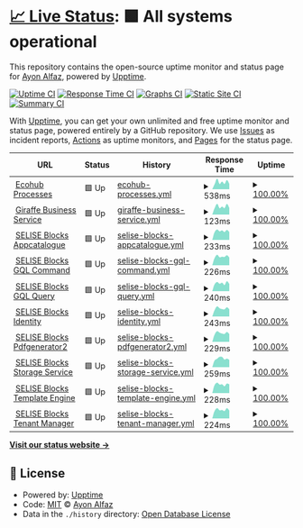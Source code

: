 # [📈 Live Status](https://clone47.github.io/ecohub-processes-uptime): <!--live status--> **🟩 All systems operational**

This repository contains the open-source uptime monitor and status page for [Ayon Alfaz](https://clone47.github.io/ecohub-processes-uptime), powered by [Upptime](https://github.com/upptime/upptime).

[![Uptime CI](https://github.com/clone47/ecohub-processes-uptime/workflows/Uptime%20CI/badge.svg)](https://github.com/clone47/ecohub-processes-uptime/actions?query=workflow%3A%22Uptime+CI%22)
[![Response Time CI](https://github.com/clone47/ecohub-processes-uptime/workflows/Response%20Time%20CI/badge.svg)](https://github.com/clone47/ecohub-processes-uptime/actions?query=workflow%3A%22Response+Time+CI%22)
[![Graphs CI](https://github.com/clone47/ecohub-processes-uptime/workflows/Graphs%20CI/badge.svg)](https://github.com/clone47/ecohub-processes-uptime/actions?query=workflow%3A%22Graphs+CI%22)
[![Static Site CI](https://github.com/clone47/ecohub-processes-uptime/workflows/Static%20Site%20CI/badge.svg)](https://github.com/clone47/ecohub-processes-uptime/actions?query=workflow%3A%22Static+Site+CI%22)
[![Summary CI](https://github.com/clone47/ecohub-processes-uptime/workflows/Summary%20CI/badge.svg)](https://github.com/clone47/ecohub-processes-uptime/actions?query=workflow%3A%22Summary+CI%22)

With [Upptime](https://upptime.js.org), you can get your own unlimited and free uptime monitor and status page, powered entirely by a GitHub repository. We use [Issues](https://github.com/clone47/ecohub-processes-uptime/issues) as incident reports, [Actions](https://github.com/clone47/ecohub-processes-uptime/actions) as uptime monitors, and [Pages](https://clone47.github.io/ecohub-processes-uptime) for the status page.

<!--start: status pages-->
<!-- This summary is generated by Upptime (https://github.com/upptime/upptime) -->
<!-- Do not edit this manually, your changes will be overwritten -->
<!-- prettier-ignore -->
| URL | Status | History | Response Time | Uptime |
| --- | ------ | ------- | ------------- | ------ |
| <img alt="" src="https://az-cdn.selise.biz/selisecdn/cdn/giraffe/EcoHub_Logo.svg" height="13"> [Ecohub Processes](https://processes.myecohub.ch) | 🟩 Up | [ecohub-processes.yml](https://github.com/clone47/ecohub-processes-uptime/commits/HEAD/history/ecohub-processes.yml) | <details><summary><img alt="Response time graph" src="./graphs/ecohub-processes/response-time-week.png" height="20"> 538ms</summary><br><a href="https://ep-status.essential-sandbox.com/history/ecohub-processes"><img alt="Response time 598" src="https://img.shields.io/endpoint?url=https%3A%2F%2Fraw.githubusercontent.com%2Fclone47%2Fecohub-processes-uptime%2FHEAD%2Fapi%2Fecohub-processes%2Fresponse-time.json"></a><br><a href="https://ep-status.essential-sandbox.com/history/ecohub-processes"><img alt="24-hour response time 416" src="https://img.shields.io/endpoint?url=https%3A%2F%2Fraw.githubusercontent.com%2Fclone47%2Fecohub-processes-uptime%2FHEAD%2Fapi%2Fecohub-processes%2Fresponse-time-day.json"></a><br><a href="https://ep-status.essential-sandbox.com/history/ecohub-processes"><img alt="7-day response time 538" src="https://img.shields.io/endpoint?url=https%3A%2F%2Fraw.githubusercontent.com%2Fclone47%2Fecohub-processes-uptime%2FHEAD%2Fapi%2Fecohub-processes%2Fresponse-time-week.json"></a><br><a href="https://ep-status.essential-sandbox.com/history/ecohub-processes"><img alt="30-day response time 582" src="https://img.shields.io/endpoint?url=https%3A%2F%2Fraw.githubusercontent.com%2Fclone47%2Fecohub-processes-uptime%2FHEAD%2Fapi%2Fecohub-processes%2Fresponse-time-month.json"></a><br><a href="https://ep-status.essential-sandbox.com/history/ecohub-processes"><img alt="1-year response time 598" src="https://img.shields.io/endpoint?url=https%3A%2F%2Fraw.githubusercontent.com%2Fclone47%2Fecohub-processes-uptime%2FHEAD%2Fapi%2Fecohub-processes%2Fresponse-time-year.json"></a></details> | <details><summary><a href="https://ep-status.essential-sandbox.com/history/ecohub-processes">100.00%</a></summary><a href="https://ep-status.essential-sandbox.com/history/ecohub-processes"><img alt="All-time uptime 100.00%" src="https://img.shields.io/endpoint?url=https%3A%2F%2Fraw.githubusercontent.com%2Fclone47%2Fecohub-processes-uptime%2FHEAD%2Fapi%2Fecohub-processes%2Fuptime.json"></a><br><a href="https://ep-status.essential-sandbox.com/history/ecohub-processes"><img alt="24-hour uptime 100.00%" src="https://img.shields.io/endpoint?url=https%3A%2F%2Fraw.githubusercontent.com%2Fclone47%2Fecohub-processes-uptime%2FHEAD%2Fapi%2Fecohub-processes%2Fuptime-day.json"></a><br><a href="https://ep-status.essential-sandbox.com/history/ecohub-processes"><img alt="7-day uptime 100.00%" src="https://img.shields.io/endpoint?url=https%3A%2F%2Fraw.githubusercontent.com%2Fclone47%2Fecohub-processes-uptime%2FHEAD%2Fapi%2Fecohub-processes%2Fuptime-week.json"></a><br><a href="https://ep-status.essential-sandbox.com/history/ecohub-processes"><img alt="30-day uptime 100.00%" src="https://img.shields.io/endpoint?url=https%3A%2F%2Fraw.githubusercontent.com%2Fclone47%2Fecohub-processes-uptime%2FHEAD%2Fapi%2Fecohub-processes%2Fuptime-month.json"></a><br><a href="https://ep-status.essential-sandbox.com/history/ecohub-processes"><img alt="1-year uptime 100.00%" src="https://img.shields.io/endpoint?url=https%3A%2F%2Fraw.githubusercontent.com%2Fclone47%2Fecohub-processes-uptime%2FHEAD%2Fapi%2Fecohub-processes%2Fuptime-year.json"></a></details>
| <img alt="" src="https://az-cdn.selise.biz/selisecdn/cdn/giraffe/EcoHub_Logo.svg" height="13"> [Giraffe Business Service](https://processes.myecohub.ch/api/business-giraffe/GiraffeService/management/ping) | 🟩 Up | [giraffe-business-service.yml](https://github.com/clone47/ecohub-processes-uptime/commits/HEAD/history/giraffe-business-service.yml) | <details><summary><img alt="Response time graph" src="./graphs/giraffe-business-service/response-time-week.png" height="20"> 123ms</summary><br><a href="https://ep-status.essential-sandbox.com/history/giraffe-business-service"><img alt="Response time 123" src="https://img.shields.io/endpoint?url=https%3A%2F%2Fraw.githubusercontent.com%2Fclone47%2Fecohub-processes-uptime%2FHEAD%2Fapi%2Fgiraffe-business-service%2Fresponse-time.json"></a><br><a href="https://ep-status.essential-sandbox.com/history/giraffe-business-service"><img alt="24-hour response time 103" src="https://img.shields.io/endpoint?url=https%3A%2F%2Fraw.githubusercontent.com%2Fclone47%2Fecohub-processes-uptime%2FHEAD%2Fapi%2Fgiraffe-business-service%2Fresponse-time-day.json"></a><br><a href="https://ep-status.essential-sandbox.com/history/giraffe-business-service"><img alt="7-day response time 123" src="https://img.shields.io/endpoint?url=https%3A%2F%2Fraw.githubusercontent.com%2Fclone47%2Fecohub-processes-uptime%2FHEAD%2Fapi%2Fgiraffe-business-service%2Fresponse-time-week.json"></a><br><a href="https://ep-status.essential-sandbox.com/history/giraffe-business-service"><img alt="30-day response time 121" src="https://img.shields.io/endpoint?url=https%3A%2F%2Fraw.githubusercontent.com%2Fclone47%2Fecohub-processes-uptime%2FHEAD%2Fapi%2Fgiraffe-business-service%2Fresponse-time-month.json"></a><br><a href="https://ep-status.essential-sandbox.com/history/giraffe-business-service"><img alt="1-year response time 123" src="https://img.shields.io/endpoint?url=https%3A%2F%2Fraw.githubusercontent.com%2Fclone47%2Fecohub-processes-uptime%2FHEAD%2Fapi%2Fgiraffe-business-service%2Fresponse-time-year.json"></a></details> | <details><summary><a href="https://ep-status.essential-sandbox.com/history/giraffe-business-service">100.00%</a></summary><a href="https://ep-status.essential-sandbox.com/history/giraffe-business-service"><img alt="All-time uptime 100.00%" src="https://img.shields.io/endpoint?url=https%3A%2F%2Fraw.githubusercontent.com%2Fclone47%2Fecohub-processes-uptime%2FHEAD%2Fapi%2Fgiraffe-business-service%2Fuptime.json"></a><br><a href="https://ep-status.essential-sandbox.com/history/giraffe-business-service"><img alt="24-hour uptime 100.00%" src="https://img.shields.io/endpoint?url=https%3A%2F%2Fraw.githubusercontent.com%2Fclone47%2Fecohub-processes-uptime%2FHEAD%2Fapi%2Fgiraffe-business-service%2Fuptime-day.json"></a><br><a href="https://ep-status.essential-sandbox.com/history/giraffe-business-service"><img alt="7-day uptime 100.00%" src="https://img.shields.io/endpoint?url=https%3A%2F%2Fraw.githubusercontent.com%2Fclone47%2Fecohub-processes-uptime%2FHEAD%2Fapi%2Fgiraffe-business-service%2Fuptime-week.json"></a><br><a href="https://ep-status.essential-sandbox.com/history/giraffe-business-service"><img alt="30-day uptime 100.00%" src="https://img.shields.io/endpoint?url=https%3A%2F%2Fraw.githubusercontent.com%2Fclone47%2Fecohub-processes-uptime%2FHEAD%2Fapi%2Fgiraffe-business-service%2Fuptime-month.json"></a><br><a href="https://ep-status.essential-sandbox.com/history/giraffe-business-service"><img alt="1-year uptime 100.00%" src="https://img.shields.io/endpoint?url=https%3A%2F%2Fraw.githubusercontent.com%2Fclone47%2Fecohub-processes-uptime%2FHEAD%2Fapi%2Fgiraffe-business-service%2Fuptime-year.json"></a></details>
| <img alt="" src="https://images.selise.club/app_icon_xs_selise_8627edb2-513d-44e9-be8c-3de3461c3c05.png" height="13"> [SELISE Blocks Appcatalogue](https://processes.myecohub.ch/api/appcatalogue/v1/appcatalogue/management/ping) | 🟩 Up | [selise-blocks-appcatalogue.yml](https://github.com/clone47/ecohub-processes-uptime/commits/HEAD/history/selise-blocks-appcatalogue.yml) | <details><summary><img alt="Response time graph" src="./graphs/selise-blocks-appcatalogue/response-time-week.png" height="20"> 233ms</summary><br><a href="https://ep-status.essential-sandbox.com/history/selise-blocks-appcatalogue"><img alt="Response time 227" src="https://img.shields.io/endpoint?url=https%3A%2F%2Fraw.githubusercontent.com%2Fclone47%2Fecohub-processes-uptime%2FHEAD%2Fapi%2Fselise-blocks-appcatalogue%2Fresponse-time.json"></a><br><a href="https://ep-status.essential-sandbox.com/history/selise-blocks-appcatalogue"><img alt="24-hour response time 207" src="https://img.shields.io/endpoint?url=https%3A%2F%2Fraw.githubusercontent.com%2Fclone47%2Fecohub-processes-uptime%2FHEAD%2Fapi%2Fselise-blocks-appcatalogue%2Fresponse-time-day.json"></a><br><a href="https://ep-status.essential-sandbox.com/history/selise-blocks-appcatalogue"><img alt="7-day response time 233" src="https://img.shields.io/endpoint?url=https%3A%2F%2Fraw.githubusercontent.com%2Fclone47%2Fecohub-processes-uptime%2FHEAD%2Fapi%2Fselise-blocks-appcatalogue%2Fresponse-time-week.json"></a><br><a href="https://ep-status.essential-sandbox.com/history/selise-blocks-appcatalogue"><img alt="30-day response time 226" src="https://img.shields.io/endpoint?url=https%3A%2F%2Fraw.githubusercontent.com%2Fclone47%2Fecohub-processes-uptime%2FHEAD%2Fapi%2Fselise-blocks-appcatalogue%2Fresponse-time-month.json"></a><br><a href="https://ep-status.essential-sandbox.com/history/selise-blocks-appcatalogue"><img alt="1-year response time 227" src="https://img.shields.io/endpoint?url=https%3A%2F%2Fraw.githubusercontent.com%2Fclone47%2Fecohub-processes-uptime%2FHEAD%2Fapi%2Fselise-blocks-appcatalogue%2Fresponse-time-year.json"></a></details> | <details><summary><a href="https://ep-status.essential-sandbox.com/history/selise-blocks-appcatalogue">100.00%</a></summary><a href="https://ep-status.essential-sandbox.com/history/selise-blocks-appcatalogue"><img alt="All-time uptime 100.00%" src="https://img.shields.io/endpoint?url=https%3A%2F%2Fraw.githubusercontent.com%2Fclone47%2Fecohub-processes-uptime%2FHEAD%2Fapi%2Fselise-blocks-appcatalogue%2Fuptime.json"></a><br><a href="https://ep-status.essential-sandbox.com/history/selise-blocks-appcatalogue"><img alt="24-hour uptime 100.00%" src="https://img.shields.io/endpoint?url=https%3A%2F%2Fraw.githubusercontent.com%2Fclone47%2Fecohub-processes-uptime%2FHEAD%2Fapi%2Fselise-blocks-appcatalogue%2Fuptime-day.json"></a><br><a href="https://ep-status.essential-sandbox.com/history/selise-blocks-appcatalogue"><img alt="7-day uptime 100.00%" src="https://img.shields.io/endpoint?url=https%3A%2F%2Fraw.githubusercontent.com%2Fclone47%2Fecohub-processes-uptime%2FHEAD%2Fapi%2Fselise-blocks-appcatalogue%2Fuptime-week.json"></a><br><a href="https://ep-status.essential-sandbox.com/history/selise-blocks-appcatalogue"><img alt="30-day uptime 100.00%" src="https://img.shields.io/endpoint?url=https%3A%2F%2Fraw.githubusercontent.com%2Fclone47%2Fecohub-processes-uptime%2FHEAD%2Fapi%2Fselise-blocks-appcatalogue%2Fuptime-month.json"></a><br><a href="https://ep-status.essential-sandbox.com/history/selise-blocks-appcatalogue"><img alt="1-year uptime 100.00%" src="https://img.shields.io/endpoint?url=https%3A%2F%2Fraw.githubusercontent.com%2Fclone47%2Fecohub-processes-uptime%2FHEAD%2Fapi%2Fselise-blocks-appcatalogue%2Fuptime-year.json"></a></details>
| <img alt="" src="https://images.selise.club/app_icon_xs_selise_8627edb2-513d-44e9-be8c-3de3461c3c05.png" height="13"> [SELISE Blocks GQL Command](https://processes.myecohub.ch/api/gqlcommand/v1/ping) | 🟩 Up | [selise-blocks-gql-command.yml](https://github.com/clone47/ecohub-processes-uptime/commits/HEAD/history/selise-blocks-gql-command.yml) | <details><summary><img alt="Response time graph" src="./graphs/selise-blocks-gql-command/response-time-week.png" height="20"> 226ms</summary><br><a href="https://ep-status.essential-sandbox.com/history/selise-blocks-gql-command"><img alt="Response time 230" src="https://img.shields.io/endpoint?url=https%3A%2F%2Fraw.githubusercontent.com%2Fclone47%2Fecohub-processes-uptime%2FHEAD%2Fapi%2Fselise-blocks-gql-command%2Fresponse-time.json"></a><br><a href="https://ep-status.essential-sandbox.com/history/selise-blocks-gql-command"><img alt="24-hour response time 203" src="https://img.shields.io/endpoint?url=https%3A%2F%2Fraw.githubusercontent.com%2Fclone47%2Fecohub-processes-uptime%2FHEAD%2Fapi%2Fselise-blocks-gql-command%2Fresponse-time-day.json"></a><br><a href="https://ep-status.essential-sandbox.com/history/selise-blocks-gql-command"><img alt="7-day response time 226" src="https://img.shields.io/endpoint?url=https%3A%2F%2Fraw.githubusercontent.com%2Fclone47%2Fecohub-processes-uptime%2FHEAD%2Fapi%2Fselise-blocks-gql-command%2Fresponse-time-week.json"></a><br><a href="https://ep-status.essential-sandbox.com/history/selise-blocks-gql-command"><img alt="30-day response time 232" src="https://img.shields.io/endpoint?url=https%3A%2F%2Fraw.githubusercontent.com%2Fclone47%2Fecohub-processes-uptime%2FHEAD%2Fapi%2Fselise-blocks-gql-command%2Fresponse-time-month.json"></a><br><a href="https://ep-status.essential-sandbox.com/history/selise-blocks-gql-command"><img alt="1-year response time 230" src="https://img.shields.io/endpoint?url=https%3A%2F%2Fraw.githubusercontent.com%2Fclone47%2Fecohub-processes-uptime%2FHEAD%2Fapi%2Fselise-blocks-gql-command%2Fresponse-time-year.json"></a></details> | <details><summary><a href="https://ep-status.essential-sandbox.com/history/selise-blocks-gql-command">100.00%</a></summary><a href="https://ep-status.essential-sandbox.com/history/selise-blocks-gql-command"><img alt="All-time uptime 100.00%" src="https://img.shields.io/endpoint?url=https%3A%2F%2Fraw.githubusercontent.com%2Fclone47%2Fecohub-processes-uptime%2FHEAD%2Fapi%2Fselise-blocks-gql-command%2Fuptime.json"></a><br><a href="https://ep-status.essential-sandbox.com/history/selise-blocks-gql-command"><img alt="24-hour uptime 100.00%" src="https://img.shields.io/endpoint?url=https%3A%2F%2Fraw.githubusercontent.com%2Fclone47%2Fecohub-processes-uptime%2FHEAD%2Fapi%2Fselise-blocks-gql-command%2Fuptime-day.json"></a><br><a href="https://ep-status.essential-sandbox.com/history/selise-blocks-gql-command"><img alt="7-day uptime 100.00%" src="https://img.shields.io/endpoint?url=https%3A%2F%2Fraw.githubusercontent.com%2Fclone47%2Fecohub-processes-uptime%2FHEAD%2Fapi%2Fselise-blocks-gql-command%2Fuptime-week.json"></a><br><a href="https://ep-status.essential-sandbox.com/history/selise-blocks-gql-command"><img alt="30-day uptime 100.00%" src="https://img.shields.io/endpoint?url=https%3A%2F%2Fraw.githubusercontent.com%2Fclone47%2Fecohub-processes-uptime%2FHEAD%2Fapi%2Fselise-blocks-gql-command%2Fuptime-month.json"></a><br><a href="https://ep-status.essential-sandbox.com/history/selise-blocks-gql-command"><img alt="1-year uptime 100.00%" src="https://img.shields.io/endpoint?url=https%3A%2F%2Fraw.githubusercontent.com%2Fclone47%2Fecohub-processes-uptime%2FHEAD%2Fapi%2Fselise-blocks-gql-command%2Fuptime-year.json"></a></details>
| <img alt="" src="https://images.selise.club/app_icon_xs_selise_8627edb2-513d-44e9-be8c-3de3461c3c05.png" height="13"> [SELISE Blocks GQL Query](https://processes.myecohub.ch/api/gqlquery/v1/ping) | 🟩 Up | [selise-blocks-gql-query.yml](https://github.com/clone47/ecohub-processes-uptime/commits/HEAD/history/selise-blocks-gql-query.yml) | <details><summary><img alt="Response time graph" src="./graphs/selise-blocks-gql-query/response-time-week.png" height="20"> 240ms</summary><br><a href="https://ep-status.essential-sandbox.com/history/selise-blocks-gql-query"><img alt="Response time 228" src="https://img.shields.io/endpoint?url=https%3A%2F%2Fraw.githubusercontent.com%2Fclone47%2Fecohub-processes-uptime%2FHEAD%2Fapi%2Fselise-blocks-gql-query%2Fresponse-time.json"></a><br><a href="https://ep-status.essential-sandbox.com/history/selise-blocks-gql-query"><img alt="24-hour response time 219" src="https://img.shields.io/endpoint?url=https%3A%2F%2Fraw.githubusercontent.com%2Fclone47%2Fecohub-processes-uptime%2FHEAD%2Fapi%2Fselise-blocks-gql-query%2Fresponse-time-day.json"></a><br><a href="https://ep-status.essential-sandbox.com/history/selise-blocks-gql-query"><img alt="7-day response time 240" src="https://img.shields.io/endpoint?url=https%3A%2F%2Fraw.githubusercontent.com%2Fclone47%2Fecohub-processes-uptime%2FHEAD%2Fapi%2Fselise-blocks-gql-query%2Fresponse-time-week.json"></a><br><a href="https://ep-status.essential-sandbox.com/history/selise-blocks-gql-query"><img alt="30-day response time 226" src="https://img.shields.io/endpoint?url=https%3A%2F%2Fraw.githubusercontent.com%2Fclone47%2Fecohub-processes-uptime%2FHEAD%2Fapi%2Fselise-blocks-gql-query%2Fresponse-time-month.json"></a><br><a href="https://ep-status.essential-sandbox.com/history/selise-blocks-gql-query"><img alt="1-year response time 228" src="https://img.shields.io/endpoint?url=https%3A%2F%2Fraw.githubusercontent.com%2Fclone47%2Fecohub-processes-uptime%2FHEAD%2Fapi%2Fselise-blocks-gql-query%2Fresponse-time-year.json"></a></details> | <details><summary><a href="https://ep-status.essential-sandbox.com/history/selise-blocks-gql-query">100.00%</a></summary><a href="https://ep-status.essential-sandbox.com/history/selise-blocks-gql-query"><img alt="All-time uptime 100.00%" src="https://img.shields.io/endpoint?url=https%3A%2F%2Fraw.githubusercontent.com%2Fclone47%2Fecohub-processes-uptime%2FHEAD%2Fapi%2Fselise-blocks-gql-query%2Fuptime.json"></a><br><a href="https://ep-status.essential-sandbox.com/history/selise-blocks-gql-query"><img alt="24-hour uptime 100.00%" src="https://img.shields.io/endpoint?url=https%3A%2F%2Fraw.githubusercontent.com%2Fclone47%2Fecohub-processes-uptime%2FHEAD%2Fapi%2Fselise-blocks-gql-query%2Fuptime-day.json"></a><br><a href="https://ep-status.essential-sandbox.com/history/selise-blocks-gql-query"><img alt="7-day uptime 100.00%" src="https://img.shields.io/endpoint?url=https%3A%2F%2Fraw.githubusercontent.com%2Fclone47%2Fecohub-processes-uptime%2FHEAD%2Fapi%2Fselise-blocks-gql-query%2Fuptime-week.json"></a><br><a href="https://ep-status.essential-sandbox.com/history/selise-blocks-gql-query"><img alt="30-day uptime 100.00%" src="https://img.shields.io/endpoint?url=https%3A%2F%2Fraw.githubusercontent.com%2Fclone47%2Fecohub-processes-uptime%2FHEAD%2Fapi%2Fselise-blocks-gql-query%2Fuptime-month.json"></a><br><a href="https://ep-status.essential-sandbox.com/history/selise-blocks-gql-query"><img alt="1-year uptime 100.00%" src="https://img.shields.io/endpoint?url=https%3A%2F%2Fraw.githubusercontent.com%2Fclone47%2Fecohub-processes-uptime%2FHEAD%2Fapi%2Fselise-blocks-gql-query%2Fuptime-year.json"></a></details>
| <img alt="" src="https://images.selise.club/app_icon_xs_selise_8627edb2-513d-44e9-be8c-3de3461c3c05.png" height="13"> [SELISE Blocks Identity](https://processes.myecohub.ch/api/identity/v1/identity/management/ping) | 🟩 Up | [selise-blocks-identity.yml](https://github.com/clone47/ecohub-processes-uptime/commits/HEAD/history/selise-blocks-identity.yml) | <details><summary><img alt="Response time graph" src="./graphs/selise-blocks-identity/response-time-week.png" height="20"> 243ms</summary><br><a href="https://ep-status.essential-sandbox.com/history/selise-blocks-identity"><img alt="Response time 232" src="https://img.shields.io/endpoint?url=https%3A%2F%2Fraw.githubusercontent.com%2Fclone47%2Fecohub-processes-uptime%2FHEAD%2Fapi%2Fselise-blocks-identity%2Fresponse-time.json"></a><br><a href="https://ep-status.essential-sandbox.com/history/selise-blocks-identity"><img alt="24-hour response time 221" src="https://img.shields.io/endpoint?url=https%3A%2F%2Fraw.githubusercontent.com%2Fclone47%2Fecohub-processes-uptime%2FHEAD%2Fapi%2Fselise-blocks-identity%2Fresponse-time-day.json"></a><br><a href="https://ep-status.essential-sandbox.com/history/selise-blocks-identity"><img alt="7-day response time 243" src="https://img.shields.io/endpoint?url=https%3A%2F%2Fraw.githubusercontent.com%2Fclone47%2Fecohub-processes-uptime%2FHEAD%2Fapi%2Fselise-blocks-identity%2Fresponse-time-week.json"></a><br><a href="https://ep-status.essential-sandbox.com/history/selise-blocks-identity"><img alt="30-day response time 237" src="https://img.shields.io/endpoint?url=https%3A%2F%2Fraw.githubusercontent.com%2Fclone47%2Fecohub-processes-uptime%2FHEAD%2Fapi%2Fselise-blocks-identity%2Fresponse-time-month.json"></a><br><a href="https://ep-status.essential-sandbox.com/history/selise-blocks-identity"><img alt="1-year response time 232" src="https://img.shields.io/endpoint?url=https%3A%2F%2Fraw.githubusercontent.com%2Fclone47%2Fecohub-processes-uptime%2FHEAD%2Fapi%2Fselise-blocks-identity%2Fresponse-time-year.json"></a></details> | <details><summary><a href="https://ep-status.essential-sandbox.com/history/selise-blocks-identity">100.00%</a></summary><a href="https://ep-status.essential-sandbox.com/history/selise-blocks-identity"><img alt="All-time uptime 100.00%" src="https://img.shields.io/endpoint?url=https%3A%2F%2Fraw.githubusercontent.com%2Fclone47%2Fecohub-processes-uptime%2FHEAD%2Fapi%2Fselise-blocks-identity%2Fuptime.json"></a><br><a href="https://ep-status.essential-sandbox.com/history/selise-blocks-identity"><img alt="24-hour uptime 100.00%" src="https://img.shields.io/endpoint?url=https%3A%2F%2Fraw.githubusercontent.com%2Fclone47%2Fecohub-processes-uptime%2FHEAD%2Fapi%2Fselise-blocks-identity%2Fuptime-day.json"></a><br><a href="https://ep-status.essential-sandbox.com/history/selise-blocks-identity"><img alt="7-day uptime 100.00%" src="https://img.shields.io/endpoint?url=https%3A%2F%2Fraw.githubusercontent.com%2Fclone47%2Fecohub-processes-uptime%2FHEAD%2Fapi%2Fselise-blocks-identity%2Fuptime-week.json"></a><br><a href="https://ep-status.essential-sandbox.com/history/selise-blocks-identity"><img alt="30-day uptime 100.00%" src="https://img.shields.io/endpoint?url=https%3A%2F%2Fraw.githubusercontent.com%2Fclone47%2Fecohub-processes-uptime%2FHEAD%2Fapi%2Fselise-blocks-identity%2Fuptime-month.json"></a><br><a href="https://ep-status.essential-sandbox.com/history/selise-blocks-identity"><img alt="1-year uptime 100.00%" src="https://img.shields.io/endpoint?url=https%3A%2F%2Fraw.githubusercontent.com%2Fclone47%2Fecohub-processes-uptime%2FHEAD%2Fapi%2Fselise-blocks-identity%2Fuptime-year.json"></a></details>
| <img alt="" src="https://images.selise.club/app_icon_xs_selise_8627edb2-513d-44e9-be8c-3de3461c3c05.png" height="13"> [SELISE Blocks Pdfgenerator2](https://processes.myecohub.ch/api/pdfgenerator2/v1/PdfGeneratorHost/Management/Ping) | 🟩 Up | [selise-blocks-pdfgenerator2.yml](https://github.com/clone47/ecohub-processes-uptime/commits/HEAD/history/selise-blocks-pdfgenerator2.yml) | <details><summary><img alt="Response time graph" src="./graphs/selise-blocks-pdfgenerator2/response-time-week.png" height="20"> 229ms</summary><br><a href="https://ep-status.essential-sandbox.com/history/selise-blocks-pdfgenerator2"><img alt="Response time 228" src="https://img.shields.io/endpoint?url=https%3A%2F%2Fraw.githubusercontent.com%2Fclone47%2Fecohub-processes-uptime%2FHEAD%2Fapi%2Fselise-blocks-pdfgenerator2%2Fresponse-time.json"></a><br><a href="https://ep-status.essential-sandbox.com/history/selise-blocks-pdfgenerator2"><img alt="24-hour response time 204" src="https://img.shields.io/endpoint?url=https%3A%2F%2Fraw.githubusercontent.com%2Fclone47%2Fecohub-processes-uptime%2FHEAD%2Fapi%2Fselise-blocks-pdfgenerator2%2Fresponse-time-day.json"></a><br><a href="https://ep-status.essential-sandbox.com/history/selise-blocks-pdfgenerator2"><img alt="7-day response time 229" src="https://img.shields.io/endpoint?url=https%3A%2F%2Fraw.githubusercontent.com%2Fclone47%2Fecohub-processes-uptime%2FHEAD%2Fapi%2Fselise-blocks-pdfgenerator2%2Fresponse-time-week.json"></a><br><a href="https://ep-status.essential-sandbox.com/history/selise-blocks-pdfgenerator2"><img alt="30-day response time 226" src="https://img.shields.io/endpoint?url=https%3A%2F%2Fraw.githubusercontent.com%2Fclone47%2Fecohub-processes-uptime%2FHEAD%2Fapi%2Fselise-blocks-pdfgenerator2%2Fresponse-time-month.json"></a><br><a href="https://ep-status.essential-sandbox.com/history/selise-blocks-pdfgenerator2"><img alt="1-year response time 228" src="https://img.shields.io/endpoint?url=https%3A%2F%2Fraw.githubusercontent.com%2Fclone47%2Fecohub-processes-uptime%2FHEAD%2Fapi%2Fselise-blocks-pdfgenerator2%2Fresponse-time-year.json"></a></details> | <details><summary><a href="https://ep-status.essential-sandbox.com/history/selise-blocks-pdfgenerator2">100.00%</a></summary><a href="https://ep-status.essential-sandbox.com/history/selise-blocks-pdfgenerator2"><img alt="All-time uptime 100.00%" src="https://img.shields.io/endpoint?url=https%3A%2F%2Fraw.githubusercontent.com%2Fclone47%2Fecohub-processes-uptime%2FHEAD%2Fapi%2Fselise-blocks-pdfgenerator2%2Fuptime.json"></a><br><a href="https://ep-status.essential-sandbox.com/history/selise-blocks-pdfgenerator2"><img alt="24-hour uptime 100.00%" src="https://img.shields.io/endpoint?url=https%3A%2F%2Fraw.githubusercontent.com%2Fclone47%2Fecohub-processes-uptime%2FHEAD%2Fapi%2Fselise-blocks-pdfgenerator2%2Fuptime-day.json"></a><br><a href="https://ep-status.essential-sandbox.com/history/selise-blocks-pdfgenerator2"><img alt="7-day uptime 100.00%" src="https://img.shields.io/endpoint?url=https%3A%2F%2Fraw.githubusercontent.com%2Fclone47%2Fecohub-processes-uptime%2FHEAD%2Fapi%2Fselise-blocks-pdfgenerator2%2Fuptime-week.json"></a><br><a href="https://ep-status.essential-sandbox.com/history/selise-blocks-pdfgenerator2"><img alt="30-day uptime 100.00%" src="https://img.shields.io/endpoint?url=https%3A%2F%2Fraw.githubusercontent.com%2Fclone47%2Fecohub-processes-uptime%2FHEAD%2Fapi%2Fselise-blocks-pdfgenerator2%2Fuptime-month.json"></a><br><a href="https://ep-status.essential-sandbox.com/history/selise-blocks-pdfgenerator2"><img alt="1-year uptime 100.00%" src="https://img.shields.io/endpoint?url=https%3A%2F%2Fraw.githubusercontent.com%2Fclone47%2Fecohub-processes-uptime%2FHEAD%2Fapi%2Fselise-blocks-pdfgenerator2%2Fuptime-year.json"></a></details>
| <img alt="" src="https://images.selise.club/app_icon_xs_selise_8627edb2-513d-44e9-be8c-3de3461c3c05.png" height="13"> [SELISE Blocks Storage Service](https://processes.myecohub.ch/api/storageservice/v1/storageservice/management/ping) | 🟩 Up | [selise-blocks-storage-service.yml](https://github.com/clone47/ecohub-processes-uptime/commits/HEAD/history/selise-blocks-storage-service.yml) | <details><summary><img alt="Response time graph" src="./graphs/selise-blocks-storage-service/response-time-week.png" height="20"> 259ms</summary><br><a href="https://ep-status.essential-sandbox.com/history/selise-blocks-storage-service"><img alt="Response time 303" src="https://img.shields.io/endpoint?url=https%3A%2F%2Fraw.githubusercontent.com%2Fclone47%2Fecohub-processes-uptime%2FHEAD%2Fapi%2Fselise-blocks-storage-service%2Fresponse-time.json"></a><br><a href="https://ep-status.essential-sandbox.com/history/selise-blocks-storage-service"><img alt="24-hour response time 222" src="https://img.shields.io/endpoint?url=https%3A%2F%2Fraw.githubusercontent.com%2Fclone47%2Fecohub-processes-uptime%2FHEAD%2Fapi%2Fselise-blocks-storage-service%2Fresponse-time-day.json"></a><br><a href="https://ep-status.essential-sandbox.com/history/selise-blocks-storage-service"><img alt="7-day response time 259" src="https://img.shields.io/endpoint?url=https%3A%2F%2Fraw.githubusercontent.com%2Fclone47%2Fecohub-processes-uptime%2FHEAD%2Fapi%2Fselise-blocks-storage-service%2Fresponse-time-week.json"></a><br><a href="https://ep-status.essential-sandbox.com/history/selise-blocks-storage-service"><img alt="30-day response time 365" src="https://img.shields.io/endpoint?url=https%3A%2F%2Fraw.githubusercontent.com%2Fclone47%2Fecohub-processes-uptime%2FHEAD%2Fapi%2Fselise-blocks-storage-service%2Fresponse-time-month.json"></a><br><a href="https://ep-status.essential-sandbox.com/history/selise-blocks-storage-service"><img alt="1-year response time 303" src="https://img.shields.io/endpoint?url=https%3A%2F%2Fraw.githubusercontent.com%2Fclone47%2Fecohub-processes-uptime%2FHEAD%2Fapi%2Fselise-blocks-storage-service%2Fresponse-time-year.json"></a></details> | <details><summary><a href="https://ep-status.essential-sandbox.com/history/selise-blocks-storage-service">100.00%</a></summary><a href="https://ep-status.essential-sandbox.com/history/selise-blocks-storage-service"><img alt="All-time uptime 100.00%" src="https://img.shields.io/endpoint?url=https%3A%2F%2Fraw.githubusercontent.com%2Fclone47%2Fecohub-processes-uptime%2FHEAD%2Fapi%2Fselise-blocks-storage-service%2Fuptime.json"></a><br><a href="https://ep-status.essential-sandbox.com/history/selise-blocks-storage-service"><img alt="24-hour uptime 100.00%" src="https://img.shields.io/endpoint?url=https%3A%2F%2Fraw.githubusercontent.com%2Fclone47%2Fecohub-processes-uptime%2FHEAD%2Fapi%2Fselise-blocks-storage-service%2Fuptime-day.json"></a><br><a href="https://ep-status.essential-sandbox.com/history/selise-blocks-storage-service"><img alt="7-day uptime 100.00%" src="https://img.shields.io/endpoint?url=https%3A%2F%2Fraw.githubusercontent.com%2Fclone47%2Fecohub-processes-uptime%2FHEAD%2Fapi%2Fselise-blocks-storage-service%2Fuptime-week.json"></a><br><a href="https://ep-status.essential-sandbox.com/history/selise-blocks-storage-service"><img alt="30-day uptime 100.00%" src="https://img.shields.io/endpoint?url=https%3A%2F%2Fraw.githubusercontent.com%2Fclone47%2Fecohub-processes-uptime%2FHEAD%2Fapi%2Fselise-blocks-storage-service%2Fuptime-month.json"></a><br><a href="https://ep-status.essential-sandbox.com/history/selise-blocks-storage-service"><img alt="1-year uptime 100.00%" src="https://img.shields.io/endpoint?url=https%3A%2F%2Fraw.githubusercontent.com%2Fclone47%2Fecohub-processes-uptime%2FHEAD%2Fapi%2Fselise-blocks-storage-service%2Fuptime-year.json"></a></details>
| <img alt="" src="https://images.selise.club/app_icon_xs_selise_8627edb2-513d-44e9-be8c-3de3461c3c05.png" height="13"> [SELISE Blocks Template Engine](https://processes.myecohub.ch/api/templateengine/v1/templateengineservice/management/ping) | 🟩 Up | [selise-blocks-template-engine.yml](https://github.com/clone47/ecohub-processes-uptime/commits/HEAD/history/selise-blocks-template-engine.yml) | <details><summary><img alt="Response time graph" src="./graphs/selise-blocks-template-engine/response-time-week.png" height="20"> 228ms</summary><br><a href="https://ep-status.essential-sandbox.com/history/selise-blocks-template-engine"><img alt="Response time 229" src="https://img.shields.io/endpoint?url=https%3A%2F%2Fraw.githubusercontent.com%2Fclone47%2Fecohub-processes-uptime%2FHEAD%2Fapi%2Fselise-blocks-template-engine%2Fresponse-time.json"></a><br><a href="https://ep-status.essential-sandbox.com/history/selise-blocks-template-engine"><img alt="24-hour response time 231" src="https://img.shields.io/endpoint?url=https%3A%2F%2Fraw.githubusercontent.com%2Fclone47%2Fecohub-processes-uptime%2FHEAD%2Fapi%2Fselise-blocks-template-engine%2Fresponse-time-day.json"></a><br><a href="https://ep-status.essential-sandbox.com/history/selise-blocks-template-engine"><img alt="7-day response time 228" src="https://img.shields.io/endpoint?url=https%3A%2F%2Fraw.githubusercontent.com%2Fclone47%2Fecohub-processes-uptime%2FHEAD%2Fapi%2Fselise-blocks-template-engine%2Fresponse-time-week.json"></a><br><a href="https://ep-status.essential-sandbox.com/history/selise-blocks-template-engine"><img alt="30-day response time 228" src="https://img.shields.io/endpoint?url=https%3A%2F%2Fraw.githubusercontent.com%2Fclone47%2Fecohub-processes-uptime%2FHEAD%2Fapi%2Fselise-blocks-template-engine%2Fresponse-time-month.json"></a><br><a href="https://ep-status.essential-sandbox.com/history/selise-blocks-template-engine"><img alt="1-year response time 229" src="https://img.shields.io/endpoint?url=https%3A%2F%2Fraw.githubusercontent.com%2Fclone47%2Fecohub-processes-uptime%2FHEAD%2Fapi%2Fselise-blocks-template-engine%2Fresponse-time-year.json"></a></details> | <details><summary><a href="https://ep-status.essential-sandbox.com/history/selise-blocks-template-engine">100.00%</a></summary><a href="https://ep-status.essential-sandbox.com/history/selise-blocks-template-engine"><img alt="All-time uptime 100.00%" src="https://img.shields.io/endpoint?url=https%3A%2F%2Fraw.githubusercontent.com%2Fclone47%2Fecohub-processes-uptime%2FHEAD%2Fapi%2Fselise-blocks-template-engine%2Fuptime.json"></a><br><a href="https://ep-status.essential-sandbox.com/history/selise-blocks-template-engine"><img alt="24-hour uptime 100.00%" src="https://img.shields.io/endpoint?url=https%3A%2F%2Fraw.githubusercontent.com%2Fclone47%2Fecohub-processes-uptime%2FHEAD%2Fapi%2Fselise-blocks-template-engine%2Fuptime-day.json"></a><br><a href="https://ep-status.essential-sandbox.com/history/selise-blocks-template-engine"><img alt="7-day uptime 100.00%" src="https://img.shields.io/endpoint?url=https%3A%2F%2Fraw.githubusercontent.com%2Fclone47%2Fecohub-processes-uptime%2FHEAD%2Fapi%2Fselise-blocks-template-engine%2Fuptime-week.json"></a><br><a href="https://ep-status.essential-sandbox.com/history/selise-blocks-template-engine"><img alt="30-day uptime 100.00%" src="https://img.shields.io/endpoint?url=https%3A%2F%2Fraw.githubusercontent.com%2Fclone47%2Fecohub-processes-uptime%2FHEAD%2Fapi%2Fselise-blocks-template-engine%2Fuptime-month.json"></a><br><a href="https://ep-status.essential-sandbox.com/history/selise-blocks-template-engine"><img alt="1-year uptime 100.00%" src="https://img.shields.io/endpoint?url=https%3A%2F%2Fraw.githubusercontent.com%2Fclone47%2Fecohub-processes-uptime%2FHEAD%2Fapi%2Fselise-blocks-template-engine%2Fuptime-year.json"></a></details>
| <img alt="" src="https://images.selise.club/app_icon_xs_selise_8627edb2-513d-44e9-be8c-3de3461c3c05.png" height="13"> [SELISE Blocks Tenant Manager](https://processes.myecohub.ch/api/tenant/v1/tenantmanager/management/ping) | 🟩 Up | [selise-blocks-tenant-manager.yml](https://github.com/clone47/ecohub-processes-uptime/commits/HEAD/history/selise-blocks-tenant-manager.yml) | <details><summary><img alt="Response time graph" src="./graphs/selise-blocks-tenant-manager/response-time-week.png" height="20"> 224ms</summary><br><a href="https://ep-status.essential-sandbox.com/history/selise-blocks-tenant-manager"><img alt="Response time 227" src="https://img.shields.io/endpoint?url=https%3A%2F%2Fraw.githubusercontent.com%2Fclone47%2Fecohub-processes-uptime%2FHEAD%2Fapi%2Fselise-blocks-tenant-manager%2Fresponse-time.json"></a><br><a href="https://ep-status.essential-sandbox.com/history/selise-blocks-tenant-manager"><img alt="24-hour response time 206" src="https://img.shields.io/endpoint?url=https%3A%2F%2Fraw.githubusercontent.com%2Fclone47%2Fecohub-processes-uptime%2FHEAD%2Fapi%2Fselise-blocks-tenant-manager%2Fresponse-time-day.json"></a><br><a href="https://ep-status.essential-sandbox.com/history/selise-blocks-tenant-manager"><img alt="7-day response time 224" src="https://img.shields.io/endpoint?url=https%3A%2F%2Fraw.githubusercontent.com%2Fclone47%2Fecohub-processes-uptime%2FHEAD%2Fapi%2Fselise-blocks-tenant-manager%2Fresponse-time-week.json"></a><br><a href="https://ep-status.essential-sandbox.com/history/selise-blocks-tenant-manager"><img alt="30-day response time 224" src="https://img.shields.io/endpoint?url=https%3A%2F%2Fraw.githubusercontent.com%2Fclone47%2Fecohub-processes-uptime%2FHEAD%2Fapi%2Fselise-blocks-tenant-manager%2Fresponse-time-month.json"></a><br><a href="https://ep-status.essential-sandbox.com/history/selise-blocks-tenant-manager"><img alt="1-year response time 227" src="https://img.shields.io/endpoint?url=https%3A%2F%2Fraw.githubusercontent.com%2Fclone47%2Fecohub-processes-uptime%2FHEAD%2Fapi%2Fselise-blocks-tenant-manager%2Fresponse-time-year.json"></a></details> | <details><summary><a href="https://ep-status.essential-sandbox.com/history/selise-blocks-tenant-manager">100.00%</a></summary><a href="https://ep-status.essential-sandbox.com/history/selise-blocks-tenant-manager"><img alt="All-time uptime 100.00%" src="https://img.shields.io/endpoint?url=https%3A%2F%2Fraw.githubusercontent.com%2Fclone47%2Fecohub-processes-uptime%2FHEAD%2Fapi%2Fselise-blocks-tenant-manager%2Fuptime.json"></a><br><a href="https://ep-status.essential-sandbox.com/history/selise-blocks-tenant-manager"><img alt="24-hour uptime 100.00%" src="https://img.shields.io/endpoint?url=https%3A%2F%2Fraw.githubusercontent.com%2Fclone47%2Fecohub-processes-uptime%2FHEAD%2Fapi%2Fselise-blocks-tenant-manager%2Fuptime-day.json"></a><br><a href="https://ep-status.essential-sandbox.com/history/selise-blocks-tenant-manager"><img alt="7-day uptime 100.00%" src="https://img.shields.io/endpoint?url=https%3A%2F%2Fraw.githubusercontent.com%2Fclone47%2Fecohub-processes-uptime%2FHEAD%2Fapi%2Fselise-blocks-tenant-manager%2Fuptime-week.json"></a><br><a href="https://ep-status.essential-sandbox.com/history/selise-blocks-tenant-manager"><img alt="30-day uptime 100.00%" src="https://img.shields.io/endpoint?url=https%3A%2F%2Fraw.githubusercontent.com%2Fclone47%2Fecohub-processes-uptime%2FHEAD%2Fapi%2Fselise-blocks-tenant-manager%2Fuptime-month.json"></a><br><a href="https://ep-status.essential-sandbox.com/history/selise-blocks-tenant-manager"><img alt="1-year uptime 100.00%" src="https://img.shields.io/endpoint?url=https%3A%2F%2Fraw.githubusercontent.com%2Fclone47%2Fecohub-processes-uptime%2FHEAD%2Fapi%2Fselise-blocks-tenant-manager%2Fuptime-year.json"></a></details>

<!--end: status pages-->

[**Visit our status website →**](https://clone47.github.io/ecohub-processes-uptime)

## 📄 License

- Powered by: [Upptime](https://github.com/upptime/upptime)
- Code: [MIT](./LICENSE) © [Ayon Alfaz](https://clone47.github.io/ecohub-processes-uptime)
- Data in the `./history` directory: [Open Database License](https://opendatacommons.org/licenses/odbl/1-0/)
